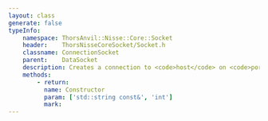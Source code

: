 ```yaml
---
layout: class
generate: false
typeInfo:
    namespace: ThorsAnvil::Nisse::Core::Socket
    header:    ThorsNisseCoreSocket/Socket.h
    classname: ConnectionSocket
    parent:    DataSocket
    description: Creates a connection to <code>host</code> on <code>port</code>.<br>Note this class inherits from <code>DataSocket</code> so once created you can read/write to the socket.
    methods:
        - return:
          name: Constructor
          param: ['std::string const&', 'int']
          mark:
---
```


